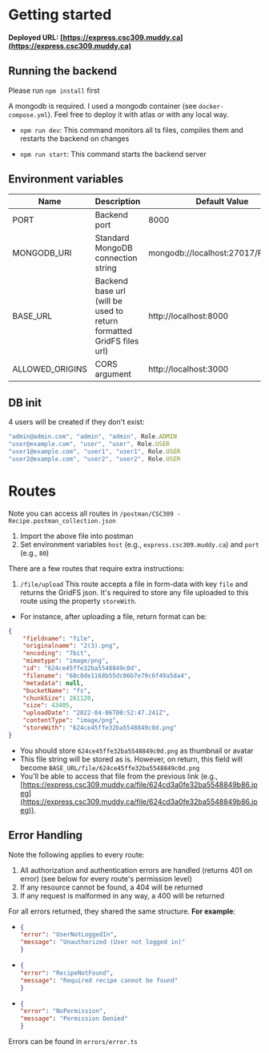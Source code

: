 

# Getting started
#### Deployed URL: [https://express.csc309.muddy.ca](https://express.csc309.muddy.ca)
## Running the backend

Please run `npm install` first

A mongodb is required. I used a mongodb container (see `docker-compose.yml`). Feel free to deploy it with atlas or with any local way.

* `npm run dev`: This command monitors all ts files, compiles them and restarts the backend on changes

* `npm run start`: This command starts the backend server

## Environment variables
| Name            | Description                                                          | Default Value                       |
|-----------------|----------------------------------------------------------------------|-------------------------------------|
| PORT            | Backend port                                                         | 8000                                |
| MONGODB_URI     | Standard MongoDB connection string                                   | mongodb://localhost:27017/RecipeAPI |
| BASE_URL        | Backend base url (will be used to return formatted GridFS files url) | http://localhost:8000               |
| ALLOWED_ORIGINS | CORS argument                                                        | http://localhost:3000               |

## DB init

4 users will be created if they don't exist:

```js
"admin@admin.com", "admin", "admin", Role.ADMIN
"user@example.com", "user", "user", Role.USER
"user1@example.com", "user1", "user1", Role.USER
"user2@example.com", "user2", "user2", Role.USER
```

# Routes

Note you can access all routes in `/postman/CSC309 - Recipe.postman_collection.json`

1. Import the above file into postman
2. Set environment variables `host` (e.g., `express.csc309.muddy.ca`) and `port` (e.g., `80`)

There are a few routes that require extra instructions:

1. `/file/upload` This route accepts a file in form-data with key `file` and returns the GridFS json. 
It's required to store any file uploaded to this route using the property `storeWith`. 
* For instance, after uploading a file, return format can be: 
```json
{
    "fieldname": "file",
    "originalname": "2(3).png",
    "encoding": "7bit",
    "mimetype": "image/png",
    "id": "624ce45ffe32ba5548849c0d",
    "filename": "68c8de1168b55dc06b7e79c6f49a5da4",
    "metadata": null,
    "bucketName": "fs",
    "chunkSize": 261120,
    "size": 43405,
    "uploadDate": "2022-04-06T00:52:47.241Z",
    "contentType": "image/png",
    "storeWith": "624ce45ffe32ba5548849c0d.png"
}
```
* You should store `624ce45ffe32ba5548849c0d.png` as thumbnail or avatar
* This file string will be stored as is. However, on return, this field will become `BASE_URL/file/624ce45ffe32ba5548849c0d.png`
* You'll be able to access that file from the previous link (e.g., [https://express.csc309.muddy.ca/file/624cd3a0fe32ba5548849b86.jpeg](https://express.csc309.muddy.ca/file/624cd3a0fe32ba5548849b86.jpeg)).

## Error Handling

Note the following applies to every route:
1. All authorization and authentication errors are handled (returns 401 on error) (see below for every route's permission level)
2. If any resource cannot be found, a 404 will be returned
3. If any request is malformed in any way, a 400 will be returned

For all errors returned, they shared the same structure. **For example**:
* ```json
  {
  "error": "UserNotLoggedIn",
  "message": "Unauthorized (User not logged in)"
  }
  ```
* ```json
  {
  "error": "RecipeNotFound",
  "message": "Required recipe cannot be found"
  }
  ```
* ```json
  {
  "error": "NoPermission",
  "message": "Permission Denied"
  }
  ```

Errors can be found in `errors/error.ts`